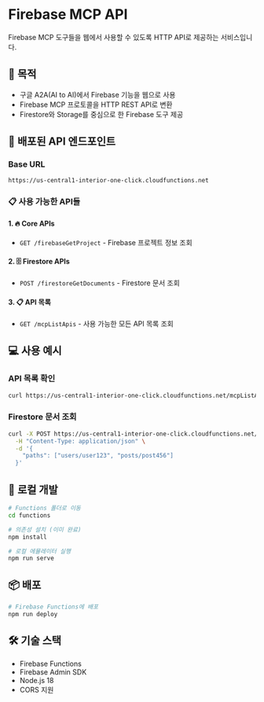 # Firebase MCP API

Firebase MCP 도구들을 웹에서 사용할 수 있도록 HTTP API로 제공하는 서비스입니다.

## 🎯 목적
- 구글 A2A(AI to AI)에서 Firebase 기능을 웹으로 사용
- Firebase MCP 프로토콜을 HTTP REST API로 변환
- Firestore와 Storage를 중심으로 한 Firebase 도구 제공

## 🚀 배포된 API 엔드포인트

### Base URL
```
https://us-central1-interior-one-click.cloudfunctions.net
```

### 📋 사용 가능한 API들

#### 1. 🔥 Core APIs
- `GET /firebaseGetProject` - Firebase 프로젝트 정보 조회

#### 2. 🗄️ Firestore APIs  
- `POST /firestoreGetDocuments` - Firestore 문서 조회

#### 3. 📋 API 목록
- `GET /mcpListApis` - 사용 가능한 모든 API 목록 조회

## 💻 사용 예시

### API 목록 확인
```bash
curl https://us-central1-interior-one-click.cloudfunctions.net/mcpListApis
```

### Firestore 문서 조회
```bash
curl -X POST https://us-central1-interior-one-click.cloudfunctions.net/firestoreGetDocuments \
  -H "Content-Type: application/json" \
  -d '{
    "paths": ["users/user123", "posts/post456"]
  }'
```

## 🔧 로컬 개발

```bash
# Functions 폴더로 이동
cd functions

# 의존성 설치 (이미 완료)
npm install

# 로컬 에뮬레이터 실행
npm run serve
```

## 📦 배포

```bash
# Firebase Functions에 배포
npm run deploy
```

## 🛠️ 기술 스택
- Firebase Functions
- Firebase Admin SDK  
- Node.js 18
- CORS 지원 